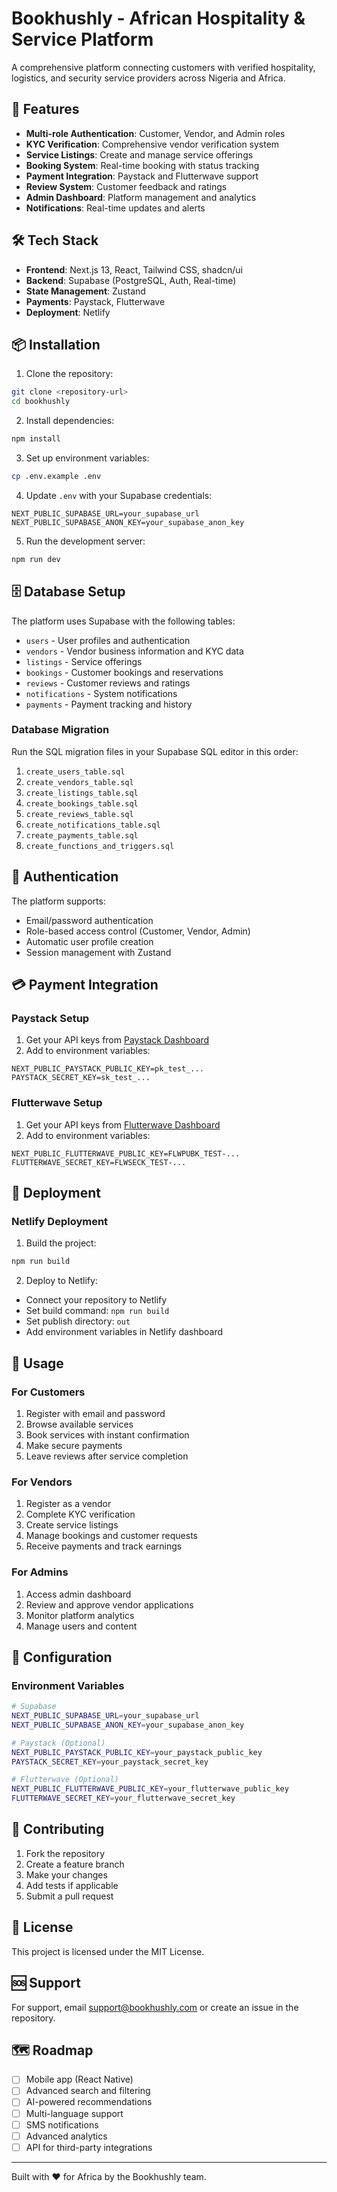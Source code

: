 # Bookhushly - African Hospitality & Service Platform

A comprehensive platform connecting customers with verified hospitality, logistics, and security service providers across Nigeria and Africa.

## 🚀 Features

- **Multi-role Authentication**: Customer, Vendor, and Admin roles
- **KYC Verification**: Comprehensive vendor verification system
- **Service Listings**: Create and manage service offerings
- **Booking System**: Real-time booking with status tracking
- **Payment Integration**: Paystack and Flutterwave support
- **Review System**: Customer feedback and ratings
- **Admin Dashboard**: Platform management and analytics
- **Notifications**: Real-time updates and alerts

## 🛠 Tech Stack

- **Frontend**: Next.js 13, React, Tailwind CSS, shadcn/ui
- **Backend**: Supabase (PostgreSQL, Auth, Real-time)
- **State Management**: Zustand
- **Payments**: Paystack, Flutterwave
- **Deployment**: Netlify

## 📦 Installation

1. Clone the repository:
```bash
git clone <repository-url>
cd bookhushly
```

2. Install dependencies:
```bash
npm install
```

3. Set up environment variables:
```bash
cp .env.example .env
```

4. Update `.env` with your Supabase credentials:
```
NEXT_PUBLIC_SUPABASE_URL=your_supabase_url
NEXT_PUBLIC_SUPABASE_ANON_KEY=your_supabase_anon_key
```

5. Run the development server:
```bash
npm run dev
```

## 🗄️ Database Setup

The platform uses Supabase with the following tables:

- `users` - User profiles and authentication
- `vendors` - Vendor business information and KYC data
- `listings` - Service offerings
- `bookings` - Customer bookings and reservations
- `reviews` - Customer reviews and ratings
- `notifications` - System notifications
- `payments` - Payment tracking and history

### Database Migration

Run the SQL migration files in your Supabase SQL editor in this order:

1. `create_users_table.sql`
2. `create_vendors_table.sql`
3. `create_listings_table.sql`
4. `create_bookings_table.sql`
5. `create_reviews_table.sql`
6. `create_notifications_table.sql`
7. `create_payments_table.sql`
8. `create_functions_and_triggers.sql`

## 🔐 Authentication

The platform supports:

- Email/password authentication
- Role-based access control (Customer, Vendor, Admin)
- Automatic user profile creation
- Session management with Zustand

## 💳 Payment Integration

### Paystack Setup
1. Get your API keys from [Paystack Dashboard](https://dashboard.paystack.com)
2. Add to environment variables:
```
NEXT_PUBLIC_PAYSTACK_PUBLIC_KEY=pk_test_...
PAYSTACK_SECRET_KEY=sk_test_...
```

### Flutterwave Setup
1. Get your API keys from [Flutterwave Dashboard](https://dashboard.flutterwave.com)
2. Add to environment variables:
```
NEXT_PUBLIC_FLUTTERWAVE_PUBLIC_KEY=FLWPUBK_TEST-...
FLUTTERWAVE_SECRET_KEY=FLWSECK_TEST-...
```

## 🚀 Deployment

### Netlify Deployment

1. Build the project:
```bash
npm run build
```

2. Deploy to Netlify:
- Connect your repository to Netlify
- Set build command: `npm run build`
- Set publish directory: `out`
- Add environment variables in Netlify dashboard

## 📱 Usage

### For Customers
1. Register with email and password
2. Browse available services
3. Book services with instant confirmation
4. Make secure payments
5. Leave reviews after service completion

### For Vendors
1. Register as a vendor
2. Complete KYC verification
3. Create service listings
4. Manage bookings and customer requests
5. Receive payments and track earnings

### For Admins
1. Access admin dashboard
2. Review and approve vendor applications
3. Monitor platform analytics
4. Manage users and content

## 🔧 Configuration

### Environment Variables

```bash
# Supabase
NEXT_PUBLIC_SUPABASE_URL=your_supabase_url
NEXT_PUBLIC_SUPABASE_ANON_KEY=your_supabase_anon_key

# Paystack (Optional)
NEXT_PUBLIC_PAYSTACK_PUBLIC_KEY=your_paystack_public_key
PAYSTACK_SECRET_KEY=your_paystack_secret_key

# Flutterwave (Optional)
NEXT_PUBLIC_FLUTTERWAVE_PUBLIC_KEY=your_flutterwave_public_key
FLUTTERWAVE_SECRET_KEY=your_flutterwave_secret_key
```

## 🤝 Contributing

1. Fork the repository
2. Create a feature branch
3. Make your changes
4. Add tests if applicable
5. Submit a pull request

## 📄 License

This project is licensed under the MIT License.

## 🆘 Support

For support, email support@bookhushly.com or create an issue in the repository.

## 🗺️ Roadmap

- [ ] Mobile app (React Native)
- [ ] Advanced search and filtering
- [ ] AI-powered recommendations
- [ ] Multi-language support
- [ ] SMS notifications
- [ ] Advanced analytics
- [ ] API for third-party integrations

---

Built with ❤️ for Africa by the Bookhushly team.